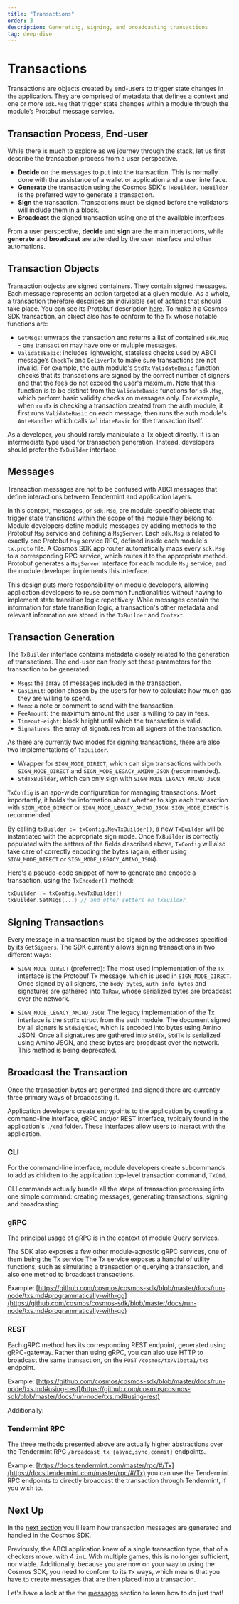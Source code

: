 ```yaml
---
title: "Transactions"
order: 3
description: Generating, signing, and broadcasting transactions
tag: deep-dive
---
```


# Transactions

Transactions are objects created by end-users to trigger state changes in the application. They are comprised of metadata that defines a context and one or more `sdk.Msg` that trigger state changes within a module through the module’s Protobuf message service.

## Transaction Process, End-user

While there is much to explore as we journey through the stack, let us first describe the transaction process from a user perspective.

* **Decide** on the messages to put into the transaction. This is normally done with the assistance of a wallet or application and a user interface.
* **Generate** the transaction using the Cosmos SDK's `TxBuilder`. `TxBuilder` is the preferred way to generate a transaction.
* **Sign** the transaction. Transactions must be signed before the validators will include them in a block.
* **Broadcast** the signed transaction using one of the available interfaces.

From a user perspective, **decide** and **sign** are the main interactions, while **generate** and **broadcast** are attended by the user interface and other automations.

## Transaction Objects

Transaction objects are signed containers. They contain signed messages. Each message represents an action targeted at a given module. As a whole, a transaction therefore describes an indivisible set of actions that should take place. You can see its Protobuf description [here](https://github.com/cosmos/cosmos-sdk/blob/0a3660d/proto/cosmos/tx/v1beta1/tx.proto#L14-L26). To make it a Cosmos SDK transaction, an object also has to conform to the `Tx` whose notable functions are:

* `GetMsgs`: unwraps the transaction and returns a list of contained `sdk.Msg` - one transaction may have one or multiple messages.
* `ValidateBasic`: includes lightweight, stateless checks used by ABCI message’s `CheckTx` and `DeliverTx` to make sure transactions are not invalid. For example, the auth module's `StdTx` `ValidateBasic` function checks that its transactions are signed by the correct number of signers and that the fees do not exceed the user's maximum. Note that this function is to be distinct from the `ValidateBasic` functions for `sdk.Msg`, which perform basic validity checks on messages only. For example, when `runTx` is checking a transaction created from the auth module, it first runs `ValidateBasic` on each message, then runs the auth module's `AnteHandler` which calls `ValidateBasic` for the transaction itself.

As a developer, you should rarely manipulate a Tx object directly. It is an intermediate type used for transaction generation. Instead, developers should prefer the `TxBuilder` interface.

## Messages

<HighlightBox type=”info”>

Transaction messages are not to be confused with ABCI messages that define interactions between Tendermint and application layers.

</HighlightBox>

In this context, messages, or `sdk.Msg`, are module-specific objects that trigger state transitions within the scope of the module they belong to. Module developers define module messages by adding methods to the Protobuf `Msg` service and defining a `MsgServer`. Each `sdk.Msg` is related to exactly one Protobuf `Msg` service RPC, defined inside each module's `tx.proto` file. A Cosmos SDK app router automatically maps every `sdk.Msg` to a corresponding RPC service, which routes it to the appropriate method. Protobuf generates a `MsgServer` interface for each module `Msg` service, and the module developer implements this interface.

This design puts more responsibility on module developers, allowing application developers to reuse common functionalities without having to implement state transition logic repetitively.
While messages contain the information for state transition logic, a transaction's other metadata and relevant information are stored in the `TxBuilder` and `Context`.

## Transaction Generation

The `TxBuilder` interface contains metadata closely related to the generation of transactions. The end-user can freely set these parameters for the transaction to be generated.

* `Msgs`: the array of messages included in the transaction.
* `GasLimit`: option chosen by the users for how to calculate how much gas they are willing to spend.
* `Memo`: a note or comment to send with the transaction.
* `FeeAmount`: the maximum amount the user is willing to pay in fees.
* `TimeoutHeight`: block height until which the transaction is valid.
* `Signatures`: the array of signatures from all signers of the transaction.

As there are currently two modes for signing transactions, there are also two implementations of `TxBuilder`.

* Wrapper for `SIGN_MODE_DIRECT`, which can sign transactions with both `SIGN_MODE_DIRECT` and `SIGN_MODE_LEGACY_AMINO_JSON` (recommended).
* `StdTxBuilder`, which can only sign with `SIGN_MODE_LEGACY_AMINO_JSON`.

`TxConfig` is an app-wide configuration for managing transactions. Most importantly, it holds the information about whether to sign each transaction with `SIGN_MODE_DIRECT` or `SIGN_MODE_LEGACY_AMINO_JSON`. `SIGN_MODE_DIRECT` is recommended.

By calling `txBuilder := txConfig.NewTxBuilder()`, a new `TxBuilder` will be instantiated with the appropriate sign mode. Once `TxBuilder` is correctly populated with the setters of the fields described above, `TxConfig` will also take care of correctly encoding the bytes (again, either using `SIGN_MODE_DIRECT` or `SIGN_MODE_LEGACY_AMINO_JSON`).

Here's a pseudo-code snippet of how to generate and encode a transaction, using the `TxEncoder()` method:

```go
txBuilder := txConfig.NewTxBuilder()
txBuilder.SetMsgs(...) // and other setters on txBuilder
```

## Signing Transactions

Every message in a transaction must be signed by the addresses specified by its `GetSigners`. The SDK currently allows signing transactions in two different ways:

* `SIGN_MODE_DIRECT` (preferred): The most used implementation of the `Tx` interface is the Protobuf Tx message, which is used in `SIGN_MODE_DIRECT`. Once signed by all signers, the `body_bytes`, `auth_info_bytes` and signatures are gathered into `TxRaw`, whose serialized bytes are broadcast over the network.

* `SIGN_MODE_LEGACY_AMINO_JSON`: The legacy implementation of the Tx interface is the `StdTx` struct from the auth module. The document signed by all signers is `StdSignDoc`, which is encoded into bytes using Amino JSON. Once all signatures are gathered into `StdTx`, `StdTx` is serialized using Amino JSON, and these bytes are broadcast over the network. This method is being deprecated.

## Broadcast the Transaction

Once the transaction bytes are generated and signed there are currently three primary ways of broadcasting it.

Application developers create entrypoints to the application by creating a command-line interface, gRPC and/or REST interface, typically found in the application's `./cmd` folder. These interfaces allow users to interact with the application.

### CLI

For the command-line interface, module developers create subcommands to add as children to the application top-level transaction command, `TxCmd`.

CLI commands actually bundle all the steps of transaction processing into one simple command: creating messages, generating transactions, signing and broadcasting.

### gRPC
The principal usage of gRPC is in the context of module Query services.

The SDK also exposes a few other module-agnostic gRPC services, one of them being the Tx service
The Tx service exposes a handful of utility functions, such as simulating a transaction or querying a transaction, and also one method to broadcast transactions.

Example: [https://github.com/cosmos/cosmos-sdk/blob/master/docs/run-node/txs.md#programmatically-with-go](https://github.com/cosmos/cosmos-sdk/blob/master/docs/run-node/txs.md#programmatically-with-go)

### REST
Each gRPC method has its corresponding REST endpoint, generated using gRPC-gateway.
Rather than using gRPC, you can also use HTTP to broadcast the same transaction, on the `POST` `/cosmos/tx/v1beta1/txs` endpoint.

Example: [https://github.com/cosmos/cosmos-sdk/blob/master/docs/run-node/txs.md#using-rest](https://github.com/cosmos/cosmos-sdk/blob/master/docs/run-node/txs.md#using-rest)

Additionally:

### Tendermint RPC

The three methods presented above are actually higher abstractions over the Tendermint RPC `/broadcast_tx_{async,sync,commit}` endpoints.

Example: [https://docs.tendermint.com/master/rpc/#/Tx](https://docs.tendermint.com/master/rpc/#/Tx)
you can use the Tendermint RPC endpoints to directly broadcast the transaction through Tendermint, if you wish to.

## Next Up

In the [next section](./07-messages) you'll learn how transaction messages are generated and handled in the Cosmos SDK.

<ExpansionPanel title="Show me some code for my checkers blockchain">

Previously, the ABCI application knew of a single transaction type, that of a checkers move, with 4 `int`. With multiple games, this is no longer sufficient, nor viable. Additionally, because you are now on your way to using the Cosmos SDK, you need to conform to its `Tx` ways, which means that you have to create messages that are then placed into a transaction.

Let's have a look at the the [messages](./07-messages) section to learn how to do just that!

</ExpansionPanel>
